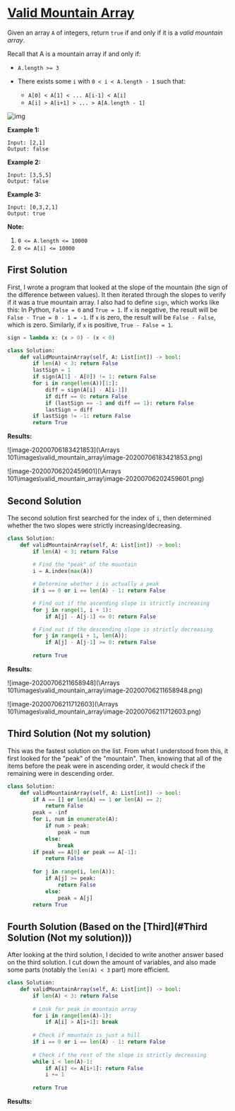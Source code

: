 # [Valid Mountain Array](https://leetcode.com/explore/learn/card/fun-with-arrays/527/searching-for-items-in-an-array/3251/)

Given an array `A` of integers, return `true` if and only if it is a *valid mountain array*.

Recall that A is a mountain array if and only if:

- `A.length >= 3`

- There exists some `i` with `0 < i < A.length - 1` such that:

  - `A[0] < A[1] < ... A[i-1] < A[i]`
  - `A[i] > A[i+1] > ... > A[A.length - 1]`


![img](https://assets.leetcode.com/uploads/2019/10/20/hint_valid_mountain_array.png)

**Example 1:**

```
Input: [2,1]
Output: false
```

**Example 2:**

```
Input: [3,5,5]
Output: false
```

**Example 3:**

```
Input: [0,3,2,1]
Output: true
```

**Note:**

1. `0 <= A.length <= 10000`
2. `0 <= A[i] <= 10000 `

## First Solution

First, I wrote a program that looked at the slope of the mountain (the sign of the difference between values). It then iterated through the slopes to verify if it was a true mountain array. I also had to define `sign`, which works like this: In Python, `False = 0` and `True = 1`. If `x` is negative, the result will be `False - True = 0 - 1 = -1`. If `x` is zero, the result will be `False - False`, which is zero. Similarly, if `x` is positive, `True - False = 1`.

```python
sign = lambda x: (x > 0) - (x < 0)

class Solution:
    def validMountainArray(self, A: List[int]) -> bool:
        if len(A) < 3: return False
        lastSign = 1
        if sign(A[1] - A[0]) != 1: return False
        for i in range(len(A))[1:]:
            diff = sign(A[i] - A[i-1])
            if diff == 0: return False
            if (lastSign == -1 and diff == 1): return False
            lastSign = diff
        if lastSign != -1: return False
        return True
```

**Results:**

![image-20200706183421853](\Arrays 101\images\valid_mountain_array\image-20200706183421853.png)

![image-20200706202459601](\Arrays 101\images\valid_mountain_array\image-20200706202459601.png)

## Second Solution

The second solution first searched for the index of `i`, then determined whether the two slopes were strictly increasing/decreasing.

```python
class Solution:
    def validMountainArray(self, A: List[int]) -> bool:
        if len(A) < 3: return False
        
        # Find the "peak" of the mountain
        i = A.index(max(A))

        # Determine whether i is actually a peak
        if i == 0 or i == len(A) - 1: return False

        # Find out if the ascending slope is strictly increasing
        for j in range(1, i + 1):
            if A[j] - A[j-1] <= 0: return False

        # Find out if the descending slope is strictly decreasing
        for j in range(i + 1, len(A)):
            if A[j] - A[j-1] >= 0: return False
        
        return True
```

**Results:**

![image-20200706211658948](\Arrays 101\images\valid_mountain_array\image-20200706211658948.png)

![image-20200706211712603](\Arrays 101\images\valid_mountain_array\image-20200706211712603.png)

## Third Solution (Not my solution)

This was the fastest solution on the list. From what I understood from this, it first looked for the "peak" of the "mountain". Then, knowing that all of the items before the peak were in ascending order, it would check if the remaining were in descending order.

```python
class Solution:
    def validMountainArray(self, A: List[int]) -> bool:
        if A == [] or len(A) == 1 or len(A) == 2:
            return False
        peak = -inf
        for i, num in enumerate(A):
            if num > peak:
                peak = num
            else:
                break
        if peak == A[0] or peak == A[-1]:
            return False
  
        for j in range(i, len(A)):
            if A[j] >= peak:
                return False
            else:
                peak = A[j]
        return True
```

## Fourth Solution (Based on the [Third](#Third Solution (Not my solution)))

After looking at the third solution, I decided to write another answer based on the third solution. I cut down the amount of variables, and also made some parts (notably the `len(A) < 3` part) more efficient.

```python
class Solution:   
    def validMountainArray(self, A: List[int]) -> bool:
        if len(A) < 3: return False
        
        # Look for peak in mountain array
        for i in range(len(A)-1):
            if A[i] > A[i+1]: break
        
        # Check if mountain is just a hill
        if i == 0 or i == len(A) - 1: return False
        
        # Check if the rest of the slope is strictly decreasing
        while i < len(A)-1:
            if A[i] <= A[i+1]: return False
            i += 1
        
        return True
```

**Results:**

